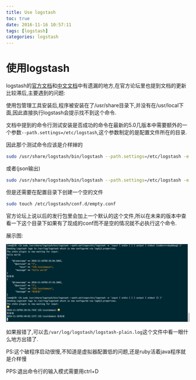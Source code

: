 ```yaml
---
title: Use logstash
toc: true
date: 2016-11-16 10:57:11
tags: [logstash]
categories: logstash
---
```


# 使用logstash


logstash的[官方文档](https://www.elastic.co/guide/en/logstash/current/getting-started-with-logstash.html)和[中文文档](http://kibana.logstash.es/content/logstash/)中有遗漏的地方,在官方论坛里也提到文档的更新比较滞后,主要遇到的问题:


使用包管理工具安装后,程序被安装在了/usr/share目录下,并没有在/usr/local下面,因此直接执行logstash会提示找不到这个命令.

文档中提到的命令行测试安装是否成功的命令在最新的5.0几版本中需要额外的一个参数`--path.settings=/etc/logstash`,这个参数制定的是配置文件所在的目录.

因此那个测试命令应该是介样婶的

``` bash
sudo /usr/share/logstash/bin/logstash --path.settings=/etc/logstash -e 'input { stdin { } } output { stdout {} }'
```
或者(json输出)
``` bash
sudo /usr/share/logstash/bin/logstash --path.settings=/etc/logstash -e 'input { stdin { } } output { stdout {codec=>rubydebug} }'
```

但是还需要在配置目录下创建一个空的文件

``` bash
sudo touch /etc/logstash/conf.d/empty.conf
```

官方论坛上说以后的发行包里会加上一个默认的这个文件,所以在未来的版本中查看一下这个目录下如果有了现成的conf而不是空的情况就不必执行这个命令.

展示图:

![命令执行情况](images/logstash.png)


如果报错了,可以去`/var/log/logstash/logstash-plain.log`这个文件中看一眼什么地方出错了.

PS:这个破程序启动很慢,不知道是虚拟器配置低的问题,还是ruby活着java程序就是介样慢

PPS:退出命令行的输入模式需要用ctrl+D

